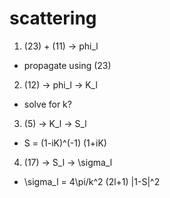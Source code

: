 # scattering

1. (23) + (11) -> phi_l
- propagate using (23)

2. (12) -> phi_l -> K_l
- solve for k?

3. (5) -> K_l -> S_l
- S = (1-iK)^(-1) (1+iK)

4. (17) -> S_l -> \sigma_l
- \sigma_l = 4\pi/k^2 (2l+1) |1-S|^2